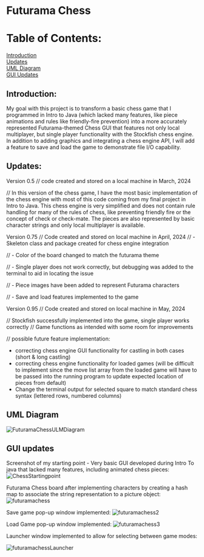 # Futurama Chess
# Table of Contents: 
[Introduction](https://github.com/owensrj/FuturamaChess/blob/main/README.md#introduction)   
[Updates](https://github.com/owensrj/FuturamaChess/blob/main/README.md#weekly-updates)  
[UML Diagram](https://github.com/owensrj/FuturamaChess/blob/main/README.md#ulm-diagram)   
[GUI Updates](https://github.com/owensrj/FuturamaChess/blob/main/README.md#GUI-updates)  

## Introduction: 
My goal with this project is to transform a basic chess game that I programmed in Intro to Java (which lacked many features, like piece animations and rules like friendly-fire prevention) into a more accurately represented Futurama-themed Chess GUI that features not only local multiplayer, but single player functionality with the Stockfish chess engine. In addition to adding graphics and integrating a chess engine API, I will add a feature to save and load the game to demonstrate file I/O capability.

## Updates:
 Version 0.5 // code created and stored on a local machine in March, 2024

// In this version of the chess game, I have the most basic implementation of the chess engine with most of this code coming from my final project in Intro to Java. This chess engine is very simplified and does not contain rule handling for many of the rules of chess, like preventing friendly fire or the concept of check or check-mate. The pieces are also represented by basic character strings and only local multiplayer is available. 

Version 0.75 
// Code created and stored on local machine in April, 2024
// - Skeleton class and package created for chess engine integration 

// - Color of the board changed to match the futurama theme

// - Single player does not work correctly, but debugging was added to the terminal to aid in locating the issue

// - Piece images have been added to represent Futurama characters

// - Save and load features implemented to the game

Version 0.95 // Code created and stored on local machine in May, 2024

// Stockfish successfully implemented into the game, single player works correctly
// Game functions as intended with some room for improvements
 
 // possible future feature implementation:
- correcting chess engine GUI functionality for castling in both cases (short & long castling)
- correcting chess engine functionality for loaded games (will be difficult to implement since the move list array from the loaded game will have to be passed into the running program to update expected location of pieces from default)
- Change the terminal output for selected square to match standard chess syntax (lettered rows, numbered columns) 

## UML Diagram
![FuturamaChessULMDiagram](https://github.com/owensrj/FuturamaChess/assets/143543407/4dc75bc6-7af8-4f7e-af15-eeaa2a142e9f)


## GUI updates
Screenshot of my starting point - Very basic GUI developed during Intro To java that lacked many features, including animated chess pieces:
![ChessStartingpoint](https://github.com/owensrj/FuturamaChess/assets/143543407/f352b94d-4e62-47b8-be73-4077c2a3a3f1)

Futurama Chess board after implementing characters by creating a hash map to associate the string representation to a picture object:
![futuramachess](https://github.com/owensrj/FuturamaChess/assets/143543407/2e5b12d2-a3db-45e4-8976-4a00a49311c4)

Save game pop-up window implemented:
![futuramachess2](https://github.com/owensrj/FuturamaChess/assets/143543407/58828bb6-6625-4bd5-bfee-b1313d26a805)

Load Game pop-up window implemented:
![futuramachess3](https://github.com/owensrj/FuturamaChess/assets/143543407/141c43ef-206d-4ffa-ba14-eec2f0c17bf3)

Launcher window implemented to allow for selecting between game modes:

![futuramachessLauncher](https://github.com/owensrj/FuturamaChess/assets/143543407/f3bd1c44-7f04-4c1f-8da2-47eeb750acc3)
